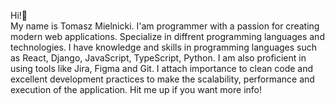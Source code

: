 Hi!👋<br />
My name is Tomasz Mielnicki. I'am programmer with a passion for creating modern web applications. Specialize in diffrent programming languages and technologies. I have knowledge and skills in programming languages such as React, Django, JavaScript, TypeScript, Python. I am also proficient in using tools like Jira, Figma and Git. I attach importance to clean code and excellent development practices to make the scalability, performance and execution of the application.
Hit me up if you want more info!

